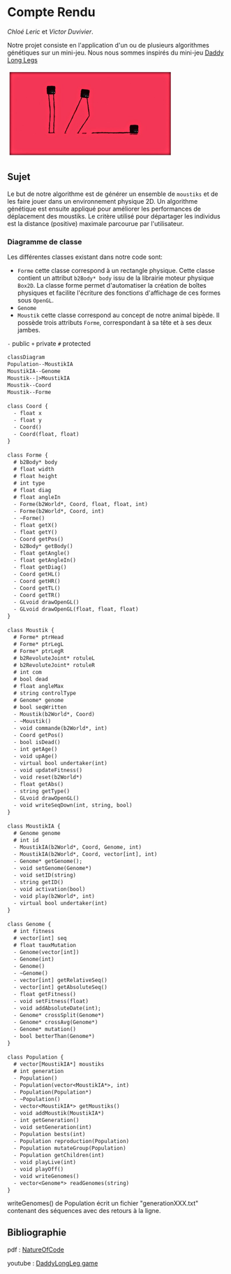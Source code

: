 # Compte Rendu
_Chloé Leric_ et _Victor Duvivier_.

Notre projet consiste en l'application d'un ou de plusieurs algorithmes génétiques sur un mini-jeu. Nous nous sommes inspirés du mini-jeu [Daddy Long Legs](https://play.google.com/store/apps/details?id=com.setsnail.daddylonglegs&hl=fr)

<img src="imgs/daddy.jpg" height=200>

## Sujet

Le but de notre algorithme est de générer un ensemble de `moustiks` et de les faire jouer dans un environnement physique 2D. Un algorithme génétique est ensuite appliqué pour améliorer les performances de déplacement des moustiks. Le critère utilisé pour départager les individus est la distance (positive) maximale parcourue par l'utilisateur.

### Diagramme de classe
Les différentes classes existant dans notre code sont:
+ `Forme` cette classe correspond à un rectangle physique. Cette classe contient un attribut `b2Body* body` issu de la librairie moteur physique `Box2D`. La classe forme permet d'automatiser la création de boîtes physiques et facilite l'écriture des fonctions d'affichage de ces formes sous `OpenGL`.
+ `Genome`
+ `Moustik` cette classe correspond au concept de notre animal bipède. Il possède trois attributs `Forme`, correspondant à sa tête et à ses deux jambes.

`-` public
`+` private
`#` protected

```mermaid
classDiagram
Population--MoustikIA
MoustikIA--Genome
Moustik--|>MoustikIA
Moustik--Coord
Moustik--Forme

class Coord {
  - float x
  - float y
  - Coord()
  - Coord(float, float)
}

class Forme {
  # b2Body* body
  # float width
  # float height
  # int type
  # float diag
  # float angleIn
  - Forme(b2World*, Coord, float, float, int)
  - Forme(b2World*, Coord, int)
  - ~Forme()
  - float getX()
  - float getY()
  - Coord getPos()
  - b2Body* getBody()
  - float getAngle()
  - float getAngleIn()
  - float getDiag()
  - Coord getHL()
  - Coord getHR()
  - Coord getTL()
  - Coord getTR()
  - GLvoid drawOpenGL()
  - GLvoid drawOpenGL(float, float, float)
}

class Moustik {
  # Forme* ptrHead
  # Forme* ptrLegL
  # Forme* ptrLegR
  # b2RevoluteJoint* rotuleL
  # b2RevoluteJoint* rotuleR
  # int com
  # bool dead
  # float angleMax
  # string controlType
  # Genome* genome
  # bool seqWritten
  - Moustik(b2World*, Coord)
  - ~Moustik()
  - void commande(b2World*, int)
  - Coord getPos()
  - bool isDead()
  - int getAge()
  - void upAge()
  - virtual bool undertaker(int)
  - void updateFitness()
  - void reset(b2World*)
  - float getAbs()
  - string getType()
  - GLvoid drawOpenGL()
  - void writeSeqDown(int, string, bool)
}

class MoustikIA {
  # Genome genome
  # int id
  - MoustikIA(b2World*, Coord, Genome, int)
  - MoustikIA(b2World*, Coord, vector[int], int)
  - Genome* getGenome();
  - void setGenome(Genome*)
  - void setID(string)
  - string getID()
  - void activation(bool)
  - void play(b2World*, int)
  - virtual bool undertaker(int)
}

class Genome {
  # int fitness
  # vector[int] seq
  # float tauxMutation
  - Genome(vector[int])
  - Genome(int)
  - Genome()
  - ~Genome()
  - vector[int] getRelativeSeq()
  - vector[int] getAbsoluteSeq()
  - float getFitness()
  - void setFitness(float)
  - void addAbsoluteDate(int);
  - Genome* crossSplit(Genome*)
  - Genome* crossAvg(Genome*)
  - Genome* mutation()
  - bool betterThan(Genome*)
}

class Population {
  # vector[MoustikIA*] moustiks
  # int generation
  - Population()
  - Population(vector<MoustikIA*>, int)
  - Population(Population*)
  - ~Population()
  - vector<MoustikIA*> getMoustiks()
  - void addMoustik(MoustikIA*)
  - int getGeneration()
  - void setGeneration(int)
  - Population bests(int)
  - Population reproduction(Population)
  - Population mutateGroup(Population)
  - Population getChildren(int)
  - void playLive(int)
  - void playOff()
  - void writeGenomes()
  - vector<Genome*> readGenomes(string)
}
```

writeGenomes() de Population écrit un fichier "generationXXX.txt" contenant des séquences avec des retours à la ligne.

## Bibliographie
pdf
: [NatureOfCode](https://natureofcode.com/book/chapter-5-physics-libraries/)

youtube
: [DaddyLongLeg game](https://www.youtube.com/embed/noNl_cvYLu8)